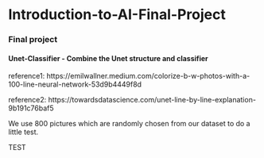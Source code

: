 # Introduction-to-AI-Final-Project
<h3>Final project</h3>
<h4>Unet-Classifier - Combine the Unet structure and classifier</h4>
<p>reference1: https://emilwallner.medium.com/colorize-b-w-photos-with-a-100-line-neural-network-53d9b4449f8d</p>
<p>reference2: https://towardsdatascience.com/unet-line-by-line-explanation-9b191c76baf5</p>
<p>We use 800 pictures which are randomly chosen from our dataset to do a little test.</p>

TEST
